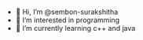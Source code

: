 - 👋 Hi, I’m @sembon-surakshitha
- 👀 I’m interested in programming
- 🌱 I’m currently learning c++ and java


<!---
sembon-surakshitha/sembon-surakshitha is a ✨ special ✨ repository because its `README.md` (this file) appears on your GitHub profile.
You can click the Preview link to take a look at your changes.
--->
